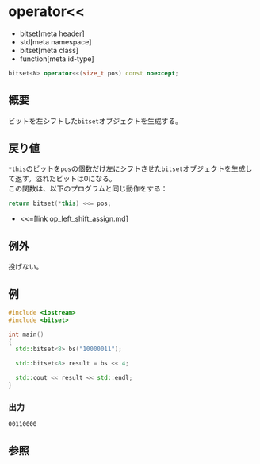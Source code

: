 # operator<<
* bitset[meta header]
* std[meta namespace]
* bitset[meta class]
* function[meta id-type]

```cpp
bitset<N> operator<<(size_t pos) const noexcept;
```

## 概要
ビットを左シフトした`bitset`オブジェクトを生成する。


## 戻り値
`*this`のビットを`pos`の個数だけ左にシフトさせた`bitset`オブジェクトを生成して返す。溢れたビットは0になる。  
この関数は、以下のプログラムと同じ動作をする：

```cpp
return bitset(*this) <<= pos;
```
* <<=[link op_left_shift_assign.md]


## 例外
投げない。


## 例
```cpp
#include <iostream>
#include <bitset>

int main()
{
  std::bitset<8> bs("10000011");

  std::bitset<8> result = bs << 4;

  std::cout << result << std::endl;
}
```

### 出力
```
00110000
```


## 参照

